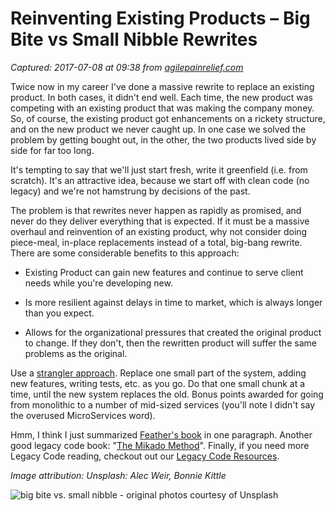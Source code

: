 # Reinventing Existing Products – Big Bite vs Small Nibble Rewrites

_Captured: 2017-07-08 at 09:38 from [agilepainrelief.com](https://agilepainrelief.com/notesfromatooluser/2016/11/reinventing-existing-products-big-bite-vs-small-nibble-rewrites.html?utm_content=buffera29de&utm_medium=social&utm_source=twitter.com&utm_campaign=buffer#.WWCL_oWbGaN)_

Twice now in my career I've done a massive rewrite to replace an existing product. In both cases, it didn't end well. Each time, the new product was competing with an existing product that was making the company money. So, of course, the existing product got enhancements on a rickety structure, and on the new product we never caught up. In one case we solved the problem by getting bought out, in the other, the two products lived side by side for far too long.

It's tempting to say that we'll just start fresh, write it greenfield (i.e. from scratch). It's an attractive idea, because we start off with clean code (no legacy) and we're not hamstrung by decisions of the past.

The problem is that rewrites never happen as rapidly as promised, and never do they deliver everything that is expected. If it must be a massive overhaul and reinvention of an existing product, why not consider doing piece-meal, in-place replacements instead of a total, big-bang rewrite. There are some considerable benefits to this approach:

- Existing Product can gain new features and continue to serve client needs while you're developing new.

- Is more resilient against delays in time to market, which is always longer than you expect.

- Allows for the organizational pressures that created the original product to change. If they don't, then the rewritten product will suffer the same problems as the original.

Use a [strangler approach](http://www.martinfowler.com/bliki/StranglerApplication.html). Replace one small part of the system, adding new features, writing tests, etc. as you go. Do that one small chunk at a time, until the new system replaces the old. Bonus points awarded for going from monolithic to a number of mid-sized services (you'll note I didn't say the overused MicroServices word).

Hmm, I think I just summarized [Feather's book](https://www.amazon.ca/Working-Effectively-Legacy-Michael-Feathers/dp/0131177052/&tag=notesfromatoo-20) in one paragraph. Another good legacy code book: "[The Mikado Method](https://www.amazon.ca/Mikado-Method-Ola-Ellnestam/dp/1617291218/&tag=notesfromatoo-20)". Finally, if you need more Legacy Code reading, checkout out our [Legacy Code Resources](https://agilepainrelief.com/scrum-developer-resources-and-references#living-well-with-legacy-code).

_Image attribution: Unsplash: Alec Weir, Bonnie Kittle_

![big bite vs. small nibble - original photos courtesy of Unsplash](https://3hppfzjby0g1sxwjng1f4h1c-wpengine.netdna-ssl.com/wp-content/uploads/2016/11/big-bit-small-nibble.jpg)
